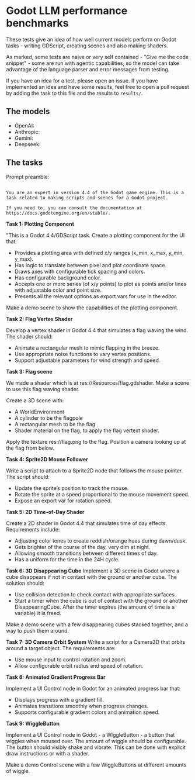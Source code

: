 # Godot LLM performance benchmarks

These tests give an idea of how well current models perform on Godot tasks - writing GDScript, creating scenes and also making shaders.

As marked, some tests are naive or very self contained - "Give me the code snippet" - some are run with agentic capabilities, so the model can take advantage of the language parser and error messages from testing. 

If you have an idea for a test, please open an issue. If you have implemented an idea and have some results, feel free to open a pull request by adding the task to this file and the results to `results/`.

## The models

- OpenAI: 
- Anthropic:
- Gemini:
- Deepseek:

## The tasks

Prompt preamble:
```

You are an expert in version 4.4 of the Godot game engine. This is a task related to making scripts and scenes for a Godot project.

If you need to, you can consult the documentation at https://docs.godotengine.org/en/stable/.

```


**Task 1: Plotting Component**

"This is a Godot 4.4/GDScript task. Create a plotting component for the UI that:

- Provides a plotting area with defined x/y ranges (x_min, x_max, y_min, y_max).
- Has logic to translate between pixel and plot coordinate space.
- Draws axes with configurable tick spacing and colors.
- Has configurable background color.
- Accepts one or more series (of x/y points) to plot as points and/or lines with adjustable color and point size.
- Presents all the relevant options as export vars for use in the editor.

Make a demo scene to show the capabilities of the plotting component.

**Task 2: Flag Vertex Shader**

Develop a vertex shader in Godot 4.4 that simulates a flag waving the wind. The shader should:

- Animate a rectangular mesh to mimic flapping in the breeze.
- Use appropriate noise functions to vary vertex positions.
- Support adjustable parameters for wind strength and speed.

**Task 3: Flag scene**

We made a shader which is at res://Resources/flag.gdshader. Make a scene to use this flag waving shader. 

Create a 3D scene with:
- A WorldEnvironment
- A cylinder to be the flagpole
- A rectangular mesh to be the flag
- Shader material on the flag, to apply the flag vertext shader.

Apply the texture res://flag.png to the flag. Position a camera looking up at the flag from below.

**Task 4: Sprite2D Mouse Follower**

Write a script to attach to a Sprite2D node that follows the mouse pointer. The script should:

 - Update the sprite’s position to track the mouse.
 - Rotate the sprite at a speed proportional to the mouse movement speed.
 - Expose an export var for rotation speed.

**Task 5: 2D Time-of-Day Shader**

Create a 2D shader in Godot 4.4 that simulates time of day effects. Requirements include:

 - Adjusting color tones to create reddish/orange hues during dawn/dusk.
 - Gets brighter of the course of the day, very dim at night.
 - Allowing smooth transitions between different times of day.
 - Has a uniform for the time in the 24H cycle.

**Task 6: 3D Disappearing Cube**
Implement a 3D scene in Godot where a cube disappears if not in contact with the ground or another cube. The solution should:

 - Use collision detection to check contact with appropriate surfaces.
 - Start a timer when the cube is out of contact with the ground or another DisappearingCube. After the timer expires (the amount of time is a variable) it is freed.

Make a demo scene with a few disappearing cubes stacked together, and a way to push them around.

**Task 7: 3D Camera Orbit System**
Write a script for a Camera3D that orbits around a target object. The requirements are:

 - Use mouse input to control rotation and zoom.
 - Allow configurable orbit radius and speed of rotation.

**Task 8: Animated Gradient Progress Bar**

Implement a UI Control node in Godot for an animated progress bar that:

 - Displays progress with a gradient fill.
 - Animates transitions smoothly when progress changes.
 - Supports configurable gradient colors and animation speed.

**Task 9: WiggleButton**

Implement a UI Control node in Godot - a WiggleButton - a button that wiggles when moused over. The amount of wiggle should be configurable. The button should visibly shake and vibrate. This can be done with explicit draw instructions or with a shader.

Make a demo Control scene with a few WiggleButtons at different amounts of wiggle.
